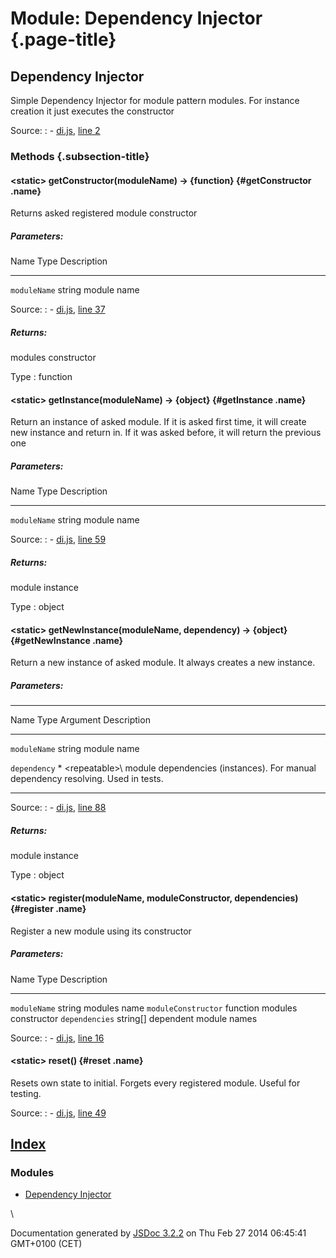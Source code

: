 Module: Dependency Injector {.page-title}
===========================

Dependency Injector
-------------------

Simple Dependency Injector for module pattern modules. For instance
creation it just executes the constructor

Source:
:   -   [di.js](di.js.html), [line 2](di.js.html#line2)

### Methods {.subsection-title}

#### \<static\> getConstructor(moduleName) → {function} {#getConstructor .name}

Returns asked registered module constructor

##### Parameters:

  Name           Type     Description
  -------------- -------- -------------
  `moduleName`   string   module name

Source:
:   -   [di.js](di.js.html), [line 37](di.js.html#line37)

##### Returns:

modules constructor

 Type 
:   function

#### \<static\> getInstance(moduleName) → {object} {#getInstance .name}

Return an instance of asked module. If it is asked first time, it will
create new instance and return in. If it was asked before, it will
return the previous one

##### Parameters:

  Name           Type     Description
  -------------- -------- -------------
  `moduleName`   string   module name

Source:
:   -   [di.js](di.js.html), [line 59](di.js.html#line59)

##### Returns:

module instance

 Type 
:   object

#### \<static\> getNewInstance(moduleName, dependency) → {object} {#getNewInstance .name}

Return a new instance of asked module. It always creates a new instance.

##### Parameters:

  ----------------------------------------------------------------------------------------------------------------------------
  Name           Type     Argument          Description
  -------------- -------- ----------------- ----------------------------------------------------------------------------------
  `moduleName`   string                     module name

  `dependency`   \*       \<repeatable\>\   module dependencies (instances). For manual dependency resolving. Used in tests.
                                            
  ----------------------------------------------------------------------------------------------------------------------------

Source:
:   -   [di.js](di.js.html), [line 88](di.js.html#line88)

##### Returns:

module instance

 Type 
:   object

#### \<static\> register(moduleName, moduleConstructor, dependencies) {#register .name}

Register a new module using its constructor

##### Parameters:

  Name                  Type       Description
  --------------------- ---------- ------------------------
  `moduleName`          string     modules name
  `moduleConstructor`   function   modules constructor
  `dependencies`        string[]   dependent module names

Source:
:   -   [di.js](di.js.html), [line 16](di.js.html#line16)

#### \<static\> reset() {#reset .name}

Resets own state to initial. Forgets every registered module. Useful for
testing.

Source:
:   -   [di.js](di.js.html), [line 49](di.js.html#line49)

[Index](index.html)
-------------------

### Modules

-   [Dependency Injector](Injector.html)

\

Documentation generated by [JSDoc
3.2.2](https://github.com/jsdoc3/jsdoc) on Thu Feb 27 2014 06:45:41
GMT+0100 (CET)
